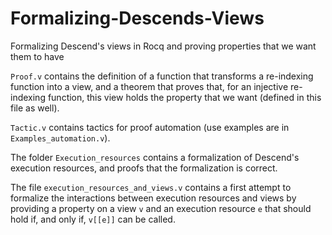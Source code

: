 # Formalizing-Descends-Views
Formalizing Descend's views in Rocq and proving properties that we want them to have

`Proof.v` contains the definition of a function that transforms a re-indexing function into a view, and a theorem that proves that, for an injective re-indexing function, this view holds the property that we want (defined in this file as well).

`Tactic.v` contains tactics for proof automation (use examples are in `Examples_automation.v`). 

The folder `Execution_resources` contains a formalization of Descend's execution resources, and proofs that the formalization is correct.

The file `execution_resources_and_views.v` contains a first attempt to formalize the interactions between execution resources and views by providing a property on a view `v` and an execution resource `e` that should hold if, and only if, `v[[e]]` can be called.
